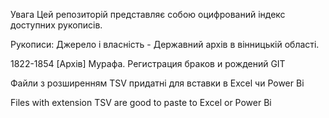 Увага Цей репозиторій представляє собою оцифрований індекс доступних рукописів.


Рукописи: Джерело і власність - Державний архів в вінницькій області.

1822-1854 [Архів] Мурафа. Регистрация браков и рождений GIT

Файли з розширенням TSV придатні для вставки в Excel чи Power Bi

Files with extension TSV are good to paste to Excel or Power Bi
